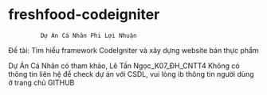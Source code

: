 # freshfood-codeigniter





             Dự Án Cá Nhân Phi Lợi Nhuận

Đề tài: Tìm hiểu framework CodeIgniter và xây dựng website bán thực phẩm

Dự Án Cá Nhân có tham khảo, Lê Tấn Ngọc_K07_ĐH_CNTT4
Không có thông tin liên hệ để check dự án với CSDL, vui lòng ib thông tin người dùng ở trang chủ GITHUB